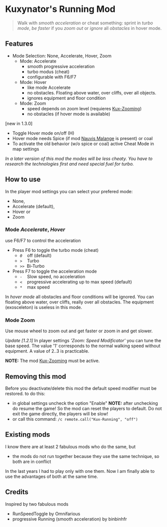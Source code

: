 # Kuxynator's Running Mod

> Walk with *smooth acceleration* or cheat something:
    sprint in *turbo mode*,
    *be faster* if you *zoom out*
	or *ignore* all *obstacles* in hover mode.

## Features

- Mode Selection: None, Accelerate, Hover, Zoom
  - Mode: Accelerate
    - smooth progressive acceleration
    - turbo modus (cheat)
    - configurable with F6/F7
  - Mode: Hover
  	- like mode Accelerate
	- no obstacles. Floating above water, over cliffs, over all objects. 
	- ignores equipment and floor condition 
  - Mode: Zoom
    - speed depends on zoom level (requieres [Kux-Zooming](https://mods.factorio.com/mod/Kux-Zooming))
	- no obstacles (if hover mode is available)

[new in 1.3.0]

- Toggle Hover mode on/off (H)
- Hover mode needs Spice (if mod [Nauvis Malange](https://mods.factorio.com/mod/nauvis-malange) is present) or coal
- To activate the old behavior (w/o spice or coal) active Cheat Mode in map settings

*In a later version of this mod the modes will be less cheaty. You have to research the technologies first and need special fuel for turbo.*

## How to use

In the player mod settings you can select your prefered mode:
- None, 
- Accelerate (default), 
- Hover or 
- Zoom

### Mode *Accelerate*, *Hover*

use F6/F7 to control the acceleration

- Press F6 to toggle the turbo mode (cheat)
    - *`0`*    off (default)
    - *`>`*    Turbo
    - *`>>`*  Bi-Turbo
- Press F7 to toggle the acceleration mode
    - *`-`*    Slow speed, no acceleration
    - *`<`*    progressive accelerating up to max speed (default)
    - *`*`*    max speed

In *hover mode* all obstacles and floor conditions will be ignored. 
You can floating above water, over cliffs, really over all obstacles.
The equipment (exosceleton) is useless in this mode.

### Mode **Zoom**

Use mouse wheel to zoom out and get faster or zoom in and get slower.

*Update [1.2.1]* In player settings *'Zoom: Speed Modificator'* you can tune the base speed. 
The value '1' corresponds to the normal walking speed without equipment.
A value of 2..3 is practicable. 

**NOTE:** The mod [Kux-Zooming](https://mods.factorio.com/mod/Kux-Zooming) must be active.

## Removing this mod

Before you deactivate/delete this mod the default speed modifier must be restored. to do this:

- in global settings uncheck the option "Enable"
	**NOTE:** after unchecking do resume the game! So the mod can reset the players to default. Do not exit the game directly, the players will be slow!
- or call this command: `/c remote.call("Kux-Running", "off")`

## Existing mods

I know there are at least 2 fabulous mods who do the same, but

 - the mods do not run together because they use the same technique, so both are in conflict

In the last years I had to play only with one them. Now I am finally able to use the advantages of both at the same time. 

## Credits
Inspired by two fabulous mods
- RunSpeedToggle by Omnifarious 
- progressive Running (smooth acceleration) by binbinhfr 